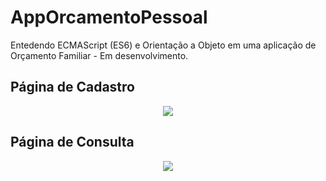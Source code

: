 # AppOrcamentoPessoal
Entedendo ECMAScript (ES6) e Orientação a Objeto em uma aplicação de Orçamento Familiar - Em desenvolvimento.

## Página de Cadastro

<div align="center">
<img src="https://user-images.githubusercontent.com/81385265/154165421-7009b00f-8e05-4daf-b030-a9ef54114984.png" />
</div>

## Página de Consulta

<div align="center">
<img src="https://user-images.githubusercontent.com/81385265/154165822-227fee03-1132-433f-b956-21ca674421bc.png" />
</div>
